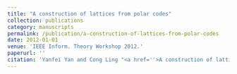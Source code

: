 ```yaml
---
title: "A construction of lattices from polar codes"
collection: publications
category: manuscripts
permalink: /publication/a-construction-of-lattices-from-polar-codes
date: 2012-01-01
venue: 'IEEE Inform. Theory Workshop 2012.'
paperurl: ''
citation: 'Yanfei Yan and Cong Ling "<a href=''>A construction of lattices from polar codes</a>", IEEE Inform. Theory Workshop 2012.'
---
```

